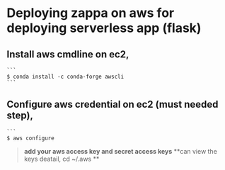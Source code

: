 #  Deploying zappa on aws for deploying serverless app (flask)


## Install aws cmdline on ec2,
    ```
    $ conda install -c conda-forge awscli
    ```

## Configure aws credential on ec2 (must needed step),   
    ```
    $ aws configure
> **add your aws access key and secret access keys**
> **can view the keys deatail, cd ~/.aws **
```